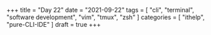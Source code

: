 +++
title = "Day 22"
date = "2021-09-22"
tags = [
  "cli",
  "terminal",
  "software development",
  "vim",
  "tmux",
  "zsh"
]
categories = [ "ithelp", "pure-CLI-IDE" ]
draft = true
+++
